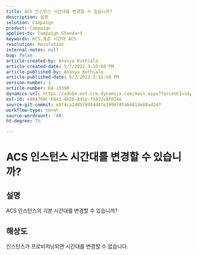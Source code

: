 ```yaml
---
title: ACS 인스턴스 시간대를 변경할 수 있습니까?
description: 설명
solution: Campaign
product: Campaign
applies-to: Campaign Standard
keywords: KCS,표준 시간대 ACS
resolution: Resolution
internal-notes: null
bug: false
article-created-by: Ananya Kuthiala
article-created-date: 5/7/2022 3:10:08 PM
article-published-by: Ananya Kuthiala
article-published-date: 5/7/2022 3:11:50 PM
version-number: 1
article-number: KA-19390
dynamics-url: https://adobe-ent.crm.dynamics.com/main.aspx?forceUCI=1&pagetype=entityrecord&etn=knowledgearticle&id=4fc1f0c5-17ce-ec11-a7b5-0022480a8e40
exl-id: e484760c-6943-4b2b-8d1e-f1032c8f814e
source-git-commit: e8f4ca2dd578944d4fe399074fab461de88ad247
workflow-type: tm+mt
source-wordcount: '40'
ht-degree: 7%

---
```


# ACS 인스턴스 시간대를 변경할 수 있습니까?

## 설명

ACS 인스턴스의 기본 시간대를 변경할 수 있습니까?

## 해상도


인스턴스가 프로비저닝되면 시간대를 변경할 수 없습니다.
